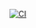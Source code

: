 [![CI](https://github.com/k0t9i/TaskManager/actions/workflows/ci.yml/badge.svg?branch=master)](https://github.com/k0t9i/TaskManager/actions/workflows/ci.yml)
